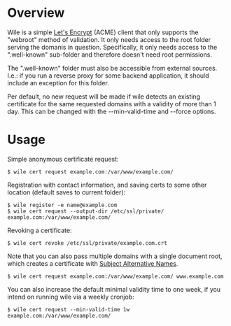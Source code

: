 # Overview

Wile is a simple [Let's Encrypt](https://letsencrypt.org) (ACME) client that only supports the "webroot" method of validation. It only needs access to the root folder serving the domanis in question. Specifically, it only needs access to the ".well-known" sub-folder and therefore doesn't need root permissions.

The ".well-known" folder must also be accessible from external sources. I.e.: if you run a reverse proxy for some backend application, it should include an exception for this folder.

Per default, no new request will be made if wile detects an existing certificate for the same requested domains with a validity of more than 1 day. This can be changed with the --min-valid-time and --force options.

# Usage

Simple anonymous certificate request:
```
$ wile cert request example.com:/var/www/example.com/
```

Registration with contact information, and saving certs to some other location (default saves to current folder):
```
$ wile register -e name@example.com
$ wile cert request --output-dir /etc/ssl/private/ example.com:/var/www/example.com/
```

Revoking a certificate:
```
$ wile cert revoke /etc/ssl/private/example.com.crt
```

Note that you can also pass multiple domains with a single document root, which creates a certificate with [Subject Alternative Names](https://en.wikipedia.org/wiki/Subject_Alternative_Name).
```
$ wile cert request example.com:/var/www/example.com/ www.example.com
```

You can also increase the default minimal validity time to one week, if you intend on running wile via a weekly cronjob:
```
$ wile cert request --min-valid-time 1w example.com:/var/www/example.com/
```
